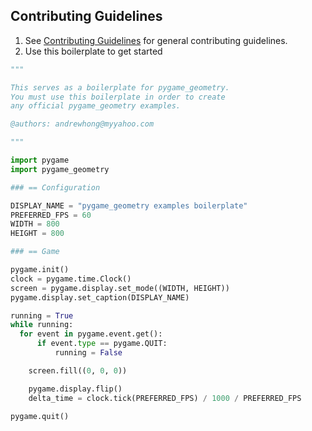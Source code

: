 ## Contributing Guidelines

1. See [Contributing Guidelines](https://github.com/pygame-community/pygame_geometry/blob/main/CONTRIBUTING.md) for general contributing guidelines.
2. Use this boilerplate to get started

```python
"""

This serves as a boilerplate for pygame_geometry.
You must use this boilerplate in order to create
any official pygame_geometry examples.

@authors: andrewhong@myyahoo.com

"""

import pygame
import pygame_geometry

### == Configuration

DISPLAY_NAME = "pygame_geometry examples boilerplate"
PREFERRED_FPS = 60
WIDTH = 800
HEIGHT = 800

### == Game

pygame.init()
clock = pygame.time.Clock()
screen = pygame.display.set_mode((WIDTH, HEIGHT))
pygame.display.set_caption(DISPLAY_NAME)

running = True
while running:
  for event in pygame.event.get():
      if event.type == pygame.QUIT:
          running = False

    screen.fill((0, 0, 0))

    pygame.display.flip()
    delta_time = clock.tick(PREFERRED_FPS) / 1000 / PREFERRED_FPS

pygame.quit()

```
